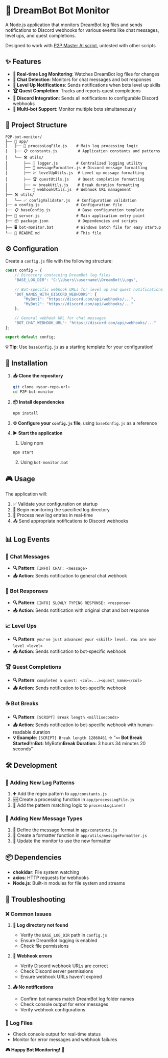 # 🤖 DreamBot Bot Monitor

A Node.js application that monitors DreamBot log files and sends notifications to Discord webhooks for various events like chat messages, level ups, and quest completions.

Designed to work with [P2P Master AI script](https://dreambot.org/forums/index.php?/topic/26725-p2p-master-ai-machine-learning-1-click-account-builder/), untested with other scripts

## ✨ Features

- **📡 Real-time Log Monitoring**: Watches DreamBot log files for changes
- **💬 Chat Detection**: Monitors for chat messages and bot responses
- **🎯 Level Up Notifications**: Sends notifications when bots level up skills
- **🏆 Quest Completion**: Tracks and reports quest completions
- **🔗 Discord Integration**: Sends all notifications to configurable Discord webhooks
- **🤖 Multi-bot Support**: Monitor multiple bots simultaneously

## 📁 Project Structure

```
P2P-bot-monitor/
├── 📂 app/
│   ├── 📄 processLogFile.js    # Main log processing logic
│   ├── 📋 constants.js         # Application constants and patterns
│   └── 🛠️ utils/
│       ├── 📝 logger.js        # Centralized logging utility
│       ├── 💬 messageFormatter.js # Discord message formatting
│       ├── 📈 levelUpUtils.js  # Level up message formatting
│       ├── 🏆 questUtils.js    # Quest completion formatting
│       ├── 💤 breakUtils.js    # Break duration formatting
│       └── 🔗 webhookUtils.js  # Webhook URL management
├── 🛠️ utils/
│   └── ✅ configValidator.js   # Configuration validation
├── ⚙️ config.js                # Configuration file
├── 📋 baseConfig.js            # Base configuration template
├── 🚀 server.js                # Main application entry point
├── 📦 package.json             # Dependencies and scripts
├── 🖥️ bot-monitor.bat          # Windows batch file for easy startup
└── 📖 README.md                # This file
```

## ⚙️ Configuration

Create a `config.js` file with the following structure:

```javascript
const config = {
    // Directory containing DreamBot log files
    "BASE_LOG_DIR": "C:\\Users\\username\\DreamBot\\Logs",
    
    // Bot-specific webhook URLs for level up and quest notifications
    "BOT_NAMES_WITH_DISCORD_WEBHOOKS": {
        "MyBot1": "https://discord.com/api/webhooks/...",
        "MyBot2": "https://discord.com/api/webhooks/..."
    },
    
    // General webhook URL for chat messages
    "BOT_CHAT_WEBHOOK_URL": "https://discord.com/api/webhooks/..."
};

export default config;
```

**💡 Tip**: Use `baseConfig.js` as a starting template for your configuration!

## 🚀 Installation

1. **📥 Clone the repository**
   ```bash
   git clone <your-repo-url>
   cd P2P-bot-monitor
   ```

2. **📦 Install dependencies**
   ```bash
   npm install
   ```

3. **⚙️ Configure your `config.js` file**, using `baseConfig.js` as a reference

4. **▶️ Start the application**
   1. Using npm
   ```bash
   npm start
   ```
   2. Using `bot-monitor.bat`

## 🎮 Usage

The application will:
1. ✅ Validate your configuration on startup
2. 👀 Begin monitoring the specified log directory
3. 🔄 Process new log entries in real-time
4. 📤 Send appropriate notifications to Discord webhooks

## 📊 Log Events

### 💬 Chat Messages
- **🔍 Pattern**: `[INFO] CHAT: <message>`
- **📤 Action**: Sends notification to general chat webhook

### 🤖 Bot Responses
- **🔍 Pattern**: `[INFO] SLOWLY TYPING RESPONSE: <response>`
- **📤 Action**: Sends notification with original chat and bot response

### 📈 Level Ups
- **🔍 Pattern**: `you've just advanced your <skill> level. You are now level <level>`
- **📤 Action**: Sends notification to bot-specific webhook

### 🏆 Quest Completions
- **🔍 Pattern**: `completed a quest: <col=...><quest_name></col>`
- **📤 Action**: Sends notification to bot-specific webhook

### ☕ Bot Breaks
- **🔍 Pattern**: `[SCRIPT] Break length <milliseconds>`
- **📤 Action**: Sends notification to bot-specific webhook with human-readable duration
- **💡 Example**: `[SCRIPT] Break length 12860461` → "💤 **Bot Break Started!**\n**Bot:** MyBot\n**Break Duration:** 3 hours 34 minutes 20 seconds"

## 🛠️ Development

### 🔧 Adding New Log Patterns
1. ➕ Add the regex pattern to `app/constants.js`
2. 🆕 Create a processing function in `app/processLogFile.js`
3. 🔗 Add the pattern matching logic to `processLogLine()`

### 💬 Adding New Message Types
1. 📝 Define the message format in `app/constants.js`
2. 🎨 Create a formatter function in `app/utils/messageFormatter.js`
3. 🔄 Update the monitor to use the new formatter

## 📦 Dependencies

- **chokidar**: File system watching
- **axios**: HTTP requests for webhooks
- **Node.js**: Built-in modules for file system and streams

## 🚨 Troubleshooting

### ❌ Common Issues

1. **📁 Log directory not found**
   - Verify the `BASE_LOG_DIR` path in `config.js`
   - Ensure DreamBot logging is enabled
   - Check file permissions

2. **🔗 Webhook errors**
   - Verify Discord webhook URLs are correct
   - Check Discord server permissions
   - Ensure webhook URLs haven't expired

3. **📤 No notifications**
   - Confirm bot names match DreamBot log folder names
   - Check console output for error messages
   - Verify webhook configurations

### 📝 Log Files
- Check console output for real-time status
- Monitor for error messages and webhook failures

**🎮 Happy Bot Monitoring!** 🚀
